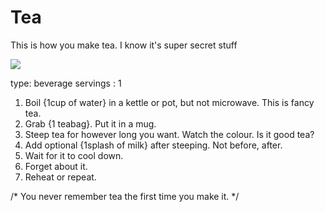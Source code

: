 # Tea

This is how you make tea. I know it's super secret stuff

![](https://optional_img_url.biz)

type: beverage
servings : 1 


1. Boil {1cup of water} in a kettle or pot, but not microwave. This is fancy tea. 
1. Grab {1 teabag}. Put it in a mug.
1. Steep tea for however long you want. Watch the colour. Is it good tea?
1. Add optional {1splash of milk} after steeping. Not before, after.
1. Wait for it to cool down.
1. Forget about it.
1. Reheat or repeat.

/* You never remember tea the first time you make it. */

